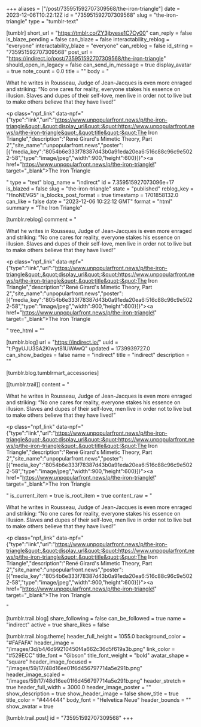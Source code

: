 +++
aliases = ["/post/735951592707309568/the-iron-triangle"]
date = 2023-12-06T10:22:12Z
id = "735951592707309568"
slug = "the-iron-triangle"
type = "tumblr-text"

[tumblr]
short_url = "https://tmblr.co/ZY3jbyese1C7Cy00"
can_reply = false
is_blaze_pending = false
can_blaze = false
interactability_reblog = "everyone"
interactability_blaze = "everyone"
can_reblog = false
id_string = "735951592707309568"
post_url = "https://indirect.io/post/735951592707309568/the-iron-triangle"
should_open_in_legacy = false
can_send_in_message = true
display_avatar = true
note_count = 0.0
title = ""
body = "<p>What he writes in Rousseau, Judge of Jean-Jacques is even more enraged and striking: “No one cares for reality, everyone stakes his essence on illusion. Slaves and dupes of their self-love, men live in order not to live but to make others believe that they have lived!”</p><p class=\"npf_link\" data-npf=\"{&quot;type&quot;:&quot;link&quot;,&quot;url&quot;:&quot;https://www.unpopularfront.news/p/the-iron-triangle&quot;,&quot;display_url&quot;:&quot;https://www.unpopularfront.news/p/the-iron-triangle&quot;,&quot;title&quot;:&quot;The Iron Triangle&quot;,&quot;description&quot;:&quot;René Girard's Mimetic Theory, Part 2&quot;,&quot;site_name&quot;:&quot;unpopularfront.news&quot;,&quot;poster&quot;:[{&quot;media_key&quot;:&quot;8054b6e333f78387d43b0a91eda20ea6:516c88c96c9e5022-58&quot;,&quot;type&quot;:&quot;image/jpeg&quot;,&quot;width&quot;:900,&quot;height&quot;:600}]}\"><a href=\"https://www.unpopularfront.news/p/the-iron-triangle\" target=\"_blank\">The Iron Triangle</a></p>"
type = "text"
blog_name = "indirect"
id = 7.359515927073096e+17
is_blazed = false
slug = "the-iron-triangle"
state = "published"
reblog_key = "HnoNEVG5"
is_blocks_post_format = true
timestamp = 1701858132.0
can_like = false
date = "2023-12-06 10:22:12 GMT"
format = "html"
summary = "The Iron Triangle"

[tumblr.reblog]
comment = "<p>What he writes in Rousseau, Judge of Jean-Jacques is even more enraged and striking: “No one cares for reality, everyone stakes his essence on illusion. Slaves and dupes of their self-love, men live in order not to live but to make others believe that they have lived!”</p><p class=\"npf_link\" data-npf=\"{&quot;type&quot;:&quot;link&quot;,&quot;url&quot;:&quot;https://www.unpopularfront.news/p/the-iron-triangle&quot;,&quot;display_url&quot;:&quot;https://www.unpopularfront.news/p/the-iron-triangle&quot;,&quot;title&quot;:&quot;The Iron Triangle&quot;,&quot;description&quot;:&quot;René Girard's Mimetic Theory, Part 2&quot;,&quot;site_name&quot;:&quot;unpopularfront.news&quot;,&quot;poster&quot;:[{&quot;media_key&quot;:&quot;8054b6e333f78387d43b0a91eda20ea6:516c88c96c9e5022-58&quot;,&quot;type&quot;:&quot;image/jpeg&quot;,&quot;width&quot;:900,&quot;height&quot;:600}]}\"><a href=\"https://www.unpopularfront.news/p/the-iron-triangle\" target=\"_blank\">The Iron Triangle</a></p>"
tree_html = ""

[tumblr.blog]
url = "https://indirect.io/"
uuid = "t:PgyUJU3SA2Klwyt81UWAwQ"
updated = 1739939727.0
can_show_badges = false
name = "indirect"
title = "indirect"
description = ""

[tumblr.blog.tumblrmart_accessories]

[[tumblr.trail]]
content = "<p>What he writes in Rousseau, Judge of Jean-Jacques is even more enraged and striking: &ldquo;No one cares for reality, everyone stakes his essence on illusion. Slaves and dupes of their self-love, men live in order not to live but to make others believe that they have lived!&rdquo;</p><p class=\"npf_link\" data-npf=\"{&quot;type&quot;:&quot;link&quot;,&quot;url&quot;:&quot;https://www.unpopularfront.news/p/the-iron-triangle&quot;,&quot;display_url&quot;:&quot;https://www.unpopularfront.news/p/the-iron-triangle&quot;,&quot;title&quot;:&quot;The Iron Triangle&quot;,&quot;description&quot;:&quot;Ren&eacute; Girard's Mimetic Theory, Part 2&quot;,&quot;site_name&quot;:&quot;unpopularfront.news&quot;,&quot;poster&quot;:[{&quot;media_key&quot;:&quot;8054b6e333f78387d43b0a91eda20ea6:516c88c96c9e5022-58&quot;,&quot;type&quot;:&quot;image/jpeg&quot;,&quot;width&quot;:900,&quot;height&quot;:600}]}\"><a href=\"https://www.unpopularfront.news/p/the-iron-triangle\" target=\"_blank\">The Iron Triangle</a></p>"
is_current_item = true
is_root_item = true
content_raw = "<p>What he writes in Rousseau, Judge of Jean-Jacques is even more enraged and striking: “No one cares for reality, everyone stakes his essence on illusion. Slaves and dupes of their self-love, men live in order not to live but to make others believe that they have lived!”</p><p class=\"npf_link\" data-npf=\"{&quot;type&quot;:&quot;link&quot;,&quot;url&quot;:&quot;https://www.unpopularfront.news/p/the-iron-triangle&quot;,&quot;display_url&quot;:&quot;https://www.unpopularfront.news/p/the-iron-triangle&quot;,&quot;title&quot;:&quot;The Iron Triangle&quot;,&quot;description&quot;:&quot;René Girard's Mimetic Theory, Part 2&quot;,&quot;site_name&quot;:&quot;unpopularfront.news&quot;,&quot;poster&quot;:[{&quot;media_key&quot;:&quot;8054b6e333f78387d43b0a91eda20ea6:516c88c96c9e5022-58&quot;,&quot;type&quot;:&quot;image/jpeg&quot;,&quot;width&quot;:900,&quot;height&quot;:600}]}\"><a href=\"https://www.unpopularfront.news/p/the-iron-triangle\" target=\"_blank\">The Iron Triangle</a></p>"

[tumblr.trail.blog]
share_following = false
can_be_followed = true
name = "indirect"
active = true
share_likes = false

[tumblr.trail.blog.theme]
header_full_height = 1055.0
background_color = "#FAFAFA"
header_image = "/images/3d/b4/6d99210450f4a662c36d5f619a3b.png"
link_color = "#529ECC"
title_font = "Gibson"
title_font_weight = "bold"
avatar_shape = "square"
header_image_focused = "/images/59/17/48d16ee01f6d456797714a5e291b.png"
header_image_scaled = "/images/59/17/48d16ee01f6d456797714a5e291b.png"
header_stretch = true
header_full_width = 3000.0
header_image_poster = ""
show_description = true
show_header_image = false
show_title = true
title_color = "#444444"
body_font = "Helvetica Neue"
header_bounds = ""
show_avatar = true

[tumblr.trail.post]
id = "735951592707309568"
+++
